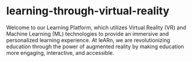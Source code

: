 # learning-through-virtual-reality
Welcome to our Learning Platform, which utilizes Virtual Reality (VR) and Machine Learning (ML) technologies to provide an immersive and personalized learning experience. At leARn, we are revolutionizing education through the power of augmented reality by making education more engaging, interactive, and accessible.
